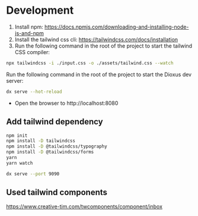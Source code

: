 # Development

1. Install npm: https://docs.npmjs.com/downloading-and-installing-node-js-and-npm
2. Install the tailwind css cli: https://tailwindcss.com/docs/installation
3. Run the following command in the root of the project to start the tailwind CSS compiler:

```bash
npx tailwindcss -i ./input.css -o ./assets/tailwind.css --watch
```

Run the following command in the root of the project to start the Dioxus dev server:

```bash
dx serve --hot-reload
```

- Open the browser to http://localhost:8080

## Add tailwind dependency

```bash
npm init
npm install -D tailwindcss
npm install -D @tailwindcss/typography
npm install -D @tailwindcss/forms
yarn
yarn watch
```

```bash
dx serve --port 9090
```

## Used tailwind components

https://www.creative-tim.com/twcomponents/component/inbox

